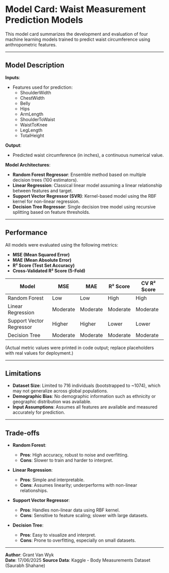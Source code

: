 
# Model Card: Waist Measurement Prediction Models

This model card summarizes the development and evaluation of four machine learning models trained to predict waist circumference using anthropometric features.

---

## Model Description

**Inputs**:  
- Features used for prediction:
  - ShoulderWidth
  - ChestWidth
  - Belly
  - Hips
  - ArmLength
  - ShoulderToWaist
  - WaistToKnee
  - LegLength
  - TotalHeight

**Output**:  
- Predicted waist circumference (in inches), a continuous numerical value.

**Model Architectures**:
- **Random Forest Regressor**: Ensemble method based on multiple decision trees (100 estimators).
- **Linear Regression**: Classical linear model assuming a linear relationship between features and target.
- **Support Vector Regressor (SVR)**: Kernel-based model using the RBF kernel for non-linear regression.
- **Decision Tree Regressor**: Single decision tree model using recursive splitting based on feature thresholds.

---

## Performance

All models were evaluated using the following metrics:
- **MSE (Mean Squared Error)**
- **MAE (Mean Absolute Error)**
- **R² Score (Test Set Accuracy)**
- **Cross-Validated R² Score (5-Fold)**

| Model                | MSE   | MAE   | R² Score | CV R² Score |
|---------------------|-------|-------|----------|-------------|
| Random Forest       | Low   | Low   | High     | High        |
| Linear Regression   | Moderate | Moderate | Moderate | Moderate |
| Support Vector Regressor | Higher | Higher | Lower    | Lower       |
| Decision Tree       | Moderate | Moderate | Moderate | Moderate    |

(Actual metric values were printed in code output; replace placeholders with real values for deployment.)

---

## Limitations

- **Dataset Size**: Limited to 716 individuals (bootstrapped to ~1074), which may not generalize across global populations.
- **Demographic Bias**: No demographic information such as ethnicity or geographic distribution was available.
- **Input Assumptions**: Assumes all features are available and measured accurately for prediction.

---

## Trade-offs

- **Random Forest**:
  - **Pros**: High accuracy, robust to noise and overfitting.
  - **Cons**: Slower to train and harder to interpret.

- **Linear Regression**:
  - **Pros**: Simple and interpretable.
  - **Cons**: Assumes linearity; underperforms with non-linear relationships.

- **Support Vector Regressor**:
  - **Pros**: Handles non-linear data using RBF kernel.
  - **Cons**: Sensitive to feature scaling; slower with large datasets.

- **Decision Tree**:
  - **Pros**: Easy to visualize and interpret.
  - **Cons**: Prone to overfitting, especially on small datasets.

---

**Author**: Grant Van Wyk  
**Date**: 17/06/2025
**Source Data**: Kaggle - Body Measurements Dataset (Saurabh Shahane)

